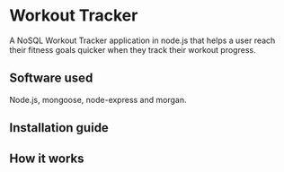 # Workout Tracker

A NoSQL Workout Tracker application in node.js that helps a user reach their fitness goals quicker when they track their workout progress.

## Software used
Node.js, mongoose, node-express and morgan.

## Installation guide

## How it works
